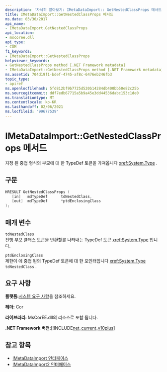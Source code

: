 ```yaml
---
description: '자세히 알아보기: IMetaDataImport:: GetNestedClassProps 메서드'
title: IMetaDataImport::GetNestedClassProps 메서드
ms.date: 03/30/2017
api_name:
- IMetaDataImport.GetNestedClassProps
api_location:
- mscoree.dll
api_type:
- COM
f1_keywords:
- IMetaDataImport::GetNestedClassProps
helpviewer_keywords:
- GetNestedClassProps method [.NET Framework metadata]
- IMetaDataImport::GetNestedClassProps method [.NET Framework metadata]
ms.assetid: 704d19f1-bdef-4745-af8c-6476eb246fb3
topic_type:
- apiref
ms.openlocfilehash: 5fd812bf9b7725d520b14284db400bb50e82c25b
ms.sourcegitcommit: ddf7edb67715a5b9a45e3dd44536dabc153c1de0
ms.translationtype: MT
ms.contentlocale: ko-KR
ms.lasthandoff: 02/06/2021
ms.locfileid: "99677539"
---
```

# <a name="imetadataimportgetnestedclassprops-method"></a>IMetaDataImport::GetNestedClassProps 메서드

지정 된 중첩 형식의 부모에 대 한 TypeDef 토큰을 가져옵니다 <xref:System.Type> .  
  
## <a name="syntax"></a>구문  
  
```cpp  
HRESULT GetNestedClassProps (  
   [in]   mdTypeDef      tdNestedClass,  
   [out]  mdTypeDef      *ptdEnclosingClass  
);  
```  
  
## <a name="parameters"></a>매개 변수  

 `tdNestedClass`  
 진행 부모 클래스 토큰을 반환할를 나타내는 TypeDef 토큰 <xref:System.Type> 입니다.  
  
 `ptdEnclosingClass`  
 제한이 에 중첩 된의 TypeDef 토큰에 대 한 포인터입니다 <xref:System.Type> `tdNestedClass` .  
  
## <a name="requirements"></a>요구 사항  

 **플랫폼:**[시스템 요구 사항](../../get-started/system-requirements.md)을 참조하세요.  
  
 **헤더:** Cor  
  
 **라이브러리:** MsCorEE.dll의 리소스로 포함 됩니다.  
  
 **.NET Framework 버전:**[!INCLUDE[net_current_v10plus](../../../../includes/net-current-v10plus-md.md)]  
  
## <a name="see-also"></a>참고 항목

- [IMetaDataImport 인터페이스](imetadataimport-interface.md)
- [IMetaDataImport2 인터페이스](imetadataimport2-interface.md)
